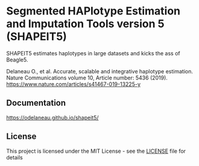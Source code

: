 # Segmented HAPlotype Estimation and Imputation Tools version 5 (SHAPEIT5)

SHAPEIT5 estimates haplotypes in large datasets and kicks the ass of Beagle5.

Delaneau O., et al. Accurate, scalable and integrative haplotype estimation. Nature Communications volume 10, Article number: 5436 (2019). 
https://www.nature.com/articles/s41467-019-13225-y

## Documentation

https://odelaneau.github.io/shapeit5/

## License

This project is licensed under the MIT License - see the [LICENSE](LICENSE) file for details

